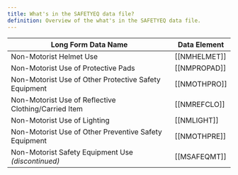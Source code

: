 ```yaml
---
title: What's in the SAFETYEQ data file?
definition: Overview of the what's in the SAFETYEQ data file.
---
```

| Long Form Data Name                                         | Data Element  |
| ----------------------------------------------------------- | ------------- |
| Non-Motorist Helmet Use                                     | [[NMHELMET]]  |
| Non-Motorist Use of Protective Pads                         | [[NMPROPAD]]  |
| Non-Motorist Use of Other Protective Safety Equipment       | [[NMOTHPRO]]  |
| Non-Motorist Use of Reflective Clothing/Carried Item        | [[NMREFCLO]]  |
| Non-Motorist Use of Lighting                                | [[NMLIGHT]]   |
| Non-Motorist Use of Other Preventive Safety Equipment       | [[NMOTHPRE]]  |
| Non-Motorist Safety Equipment Use *(discontinued)*          | [[MSAFEQMT]]  |
